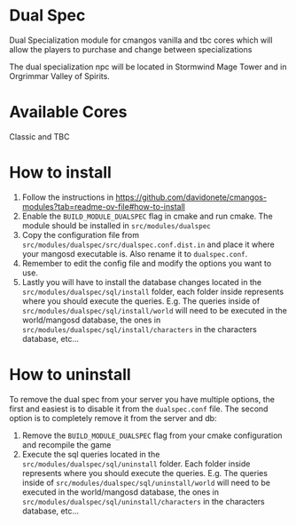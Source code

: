 # Dual Spec
Dual Specialization module for cmangos vanilla and tbc cores which will allow the players to purchase and change between specializations

The dual specialization npc will be located in Stormwind Mage Tower and in Orgrimmar Valley of Spirits.

# Available Cores
Classic and TBC

# How to install
1. Follow the instructions in https://github.com/davidonete/cmangos-modules?tab=readme-ov-file#how-to-install
2. Enable the `BUILD_MODULE_DUALSPEC` flag in cmake and run cmake. The module should be installed in `src/modules/dualspec`
3. Copy the configuration file from `src/modules/dualspec/src/dualspec.conf.dist.in` and place it where your mangosd executable is. Also rename it to `dualspec.conf`.
4. Remember to edit the config file and modify the options you want to use.
5. Lastly you will have to install the database changes located in the `src/modules/dualspec/sql/install` folder, each folder inside represents where you should execute the queries. E.g. The queries inside of `src/modules/dualspec/sql/install/world` will need to be executed in the world/mangosd database, the ones in `src/modules/dualspec/sql/install/characters` in the characters database, etc...

# How to uninstall
To remove the dual spec from your server you have multiple options, the first and easiest is to disable it from the `dualspec.conf` file. The second option is to completely remove it from the server and db:
1. Remove the `BUILD_MODULE_DUALSPEC` flag from your cmake configuration and recompile the game
2. Execute the sql queries located in the `src/modules/dualspec/sql/uninstall` folder. Each folder inside represents where you should execute the queries. E.g. The queries inside of `src/modules/dualspec/sql/uninstall/world` will need to be executed in the world/mangosd database, the ones in `src/modules/dualspec/sql/uninstall/characters` in the characters database, etc...
